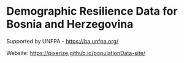 # Demographic Resilience Data for Bosnia and Herzegovina
Supported by UNFPA - https://ba.unfpa.org/

Website: https://pixerize.github.io/populationData-site/
